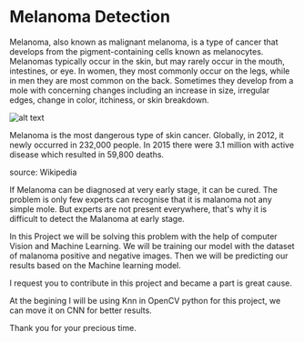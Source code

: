 # Melanoma Detection
Melanoma, also known as malignant melanoma, is a type of cancer that develops from the pigment-containing cells known as melanocytes. Melanomas typically occur in the skin, but may rarely occur in the mouth, intestines, or eye. In women, they most commonly occur on the legs, while in men they are most common on the back. Sometimes they develop from a mole with concerning changes including an increase in size, irregular edges, change in color, itchiness, or skin breakdown.

![alt text](https://commons.wikimedia.org/wiki/File:Melanoma.jpg#/media/File:Melanoma.jpg)

Melanoma is the most dangerous type of skin cancer. Globally, in 2012, it newly occurred in 232,000 people. In 2015 there were 3.1 million with active disease which resulted in 59,800 deaths.

source: Wikipedia 

If Melanoma can be diagnosed at very early stage, it can be cured. The problem is only few experts can recognise that it is malanoma not any simple mole. But experts are not present everywhere, that's why it is difficult to detect the Malanoma at early stage. 

In this Project we will be solving this problem with the help of computer Vision and Machine Learning. We will be training our model with the dataset of malanoma positive and negative images. Then we will be predicting our results based on the Machine learning model. 

I request you to contribute in this project and became a part is great cause. 

At the begining I will be using Knn in OpenCV python for this project, we can move it on CNN for better results.

Thank you for your precious time.


